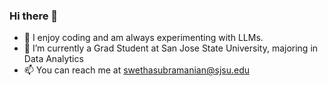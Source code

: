 ### Hi there 👋

<!--
**swethasubu93/swethasubu93** is a ✨ _special_ ✨ repository because its `README.md` (this file) appears on your GitHub profile.

Here are some ideas to get you started:
-->  
- 🔭 I enjoy coding and am always experimenting with LLMs. 
- 🌱 I’m currently a Grad Student at San Jose State University, majoring in Data Analytics
- 📫 You can reach me at swethasubramanian@sjsu.edu
